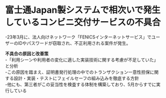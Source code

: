 # 富士通Japan製システムで相次いで発生しているコンビニ交付サービスの不具合  
-23年3月に、法人向けネットワーク「FENICSインターネットサービス」でユーザーのIDやパスワードが窃取され、不正利用される案件が発生。


**不具合の原因と改善策**  
-「利用シーンや利用者の変化に適した実装技術に関する考慮が不足していた」と分析  
-この原因を踏まえ、証明書発行処理の中でのトランザクション一意性担保に関する設計・実装・テストにフェイルセーフの組み込みを徹底する方針  
-他にも、第三者がこの妥当性を検査する体制を構築しており、5月からすでに実行している  
